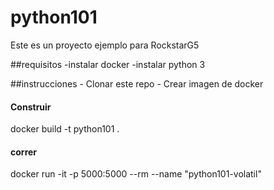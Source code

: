 # python101

Este es un proyecto ejemplo para RockstarG5

##requisitos
-instalar docker
-instalar python 3

##instrucciones
    - Clonar este repo
    - Crear imagen de docker
#### Construir 
docker build -t python101 .
#### correr
docker run -it -p 5000:5000 --rm --name "python101-volatil"
 